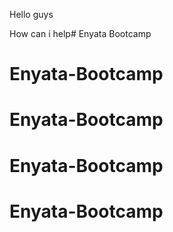 Hello guys 

How can i help# Enyata Bootcamp
# Enyata-Bootcamp
# Enyata-Bootcamp
# Enyata-Bootcamp
# Enyata-Bootcamp
